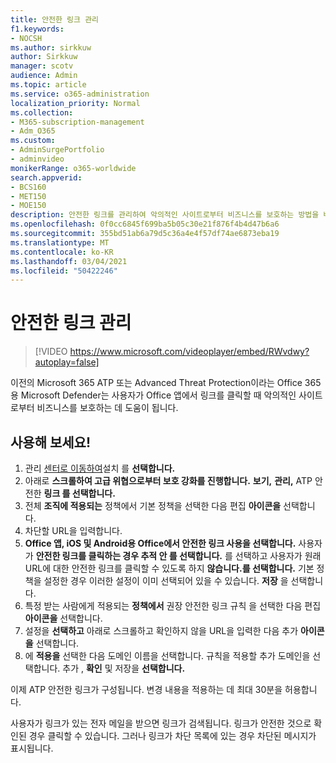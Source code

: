 ```yaml
---
title: 안전한 링크 관리
f1.keywords:
- NOCSH
ms.author: sirkkuw
author: Sirkkuw
manager: scotv
audience: Admin
ms.topic: article
ms.service: o365-administration
localization_priority: Normal
ms.collection:
- M365-subscription-management
- Adm_O365
ms.custom:
- AdminSurgePortfolio
- adminvideo
monikerRange: o365-worldwide
search.appverid:
- BCS160
- MET150
- MOE150
description: 안전한 링크를 관리하여 악의적인 사이트로부터 비즈니스를 보호하는 방법을 배워야 합니다.
ms.openlocfilehash: 0f0cc6845f699ba5b05c30e21f876f4b4d47b6a6
ms.sourcegitcommit: 355bd51ab6a79d5c36a4e4f57df74ae6873eba19
ms.translationtype: MT
ms.contentlocale: ko-KR
ms.lasthandoff: 03/04/2021
ms.locfileid: "50422246"
---
```

# <a name="manage-safe-links"></a>안전한 링크 관리

> [!VIDEO https://www.microsoft.com/videoplayer/embed/RWvdwy?autoplay=false]

이전의 Microsoft 365 ATP 또는 Advanced Threat Protection이라는 Office 365용 Microsoft Defender는 사용자가 Office 앱에서 링크를 클릭할 때 악의적인 사이트로부터 비즈니스를 보호하는 데 도움이 됩니다.

## <a name="try-it"></a>사용해 보세요!

1. 관리 [센터로 이동하여](https://admin.microsoft.com)설치 를 **선택합니다.**
1. 아래로 **스크롤하여 고급 위협으로부터 보호 강화를 진행합니다.** **보기,** **관리,** ATP 안전한 **링크 를 선택합니다.**
1. 전체 **조직에 적용되는** 정책에서 기본  정책을 선택한 다음 편집 **아이콘을** 선택합니다.
1. 차단할 URL을 입력합니다.
1. **Office 앱, iOS 및 Android용 Office에서 안전한 링크 사용을 선택합니다.** 사용자가 **안전한 링크를 클릭하는 경우 추적 안 를 선택합니다.** 를 선택하고 사용자가 원래 URL에 대한 안전한 링크를 클릭할 수 있도록 하지 **않습니다.를 선택합니다.** 기본 정책을 설정한 경우 이러한 설정이 이미 선택되어 있을 수 있습니다. **저장** 을 선택합니다.
1. 특정 받는 사람에게 적용되는 **정책에서** 권장 안전한 링크 규칙 을 선택한 다음 편집 **아이콘을** 선택합니다. 
1. 설정을 **선택하고** 아래로 스크롤하고 확인하지 않을 URL을 입력한 다음 추가 **아이콘을** 선택합니다.
1. 에 **적용을** 선택한 다음 도메인 이름을 선택합니다. 규칙을 적용할 추가 도메인을 선택합니다. 추가 , **확인** 및 저장을 **선택합니다.**

이제 ATP 안전한 링크가 구성됩니다. 변경 내용을 적용하는 데 최대 30분을 허용합니다.

사용자가 링크가 있는 전자 메일을 받으면 링크가 검색됩니다. 링크가 안전한 것으로 확인된 경우 클릭할 수 있습니다. 그러나 링크가 차단 목록에 있는 경우 차단된 메시지가 표시됩니다.